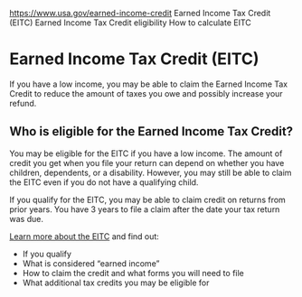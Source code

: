

https://www.usa.gov/earned-income-credit
Earned Income Tax Credit (EITC)
Earned Income Tax Credit eligibility
How to calculate EITC

Earned Income Tax Credit (EITC)
===============================

If you have a low income, you may be able to claim the Earned Income Tax Credit to reduce the amount of taxes you owe and possibly increase your refund.

**Who is eligible for the Earned Income Tax Credit?**
-----------------------------------------------------

You may be eligible for the EITC if you have a low income. The amount of credit you get when you file your return can depend on whether you have children, dependents, or a disability. However, you may still be able to claim the EITC even if you do not have a qualifying child.

If you qualify for the EITC, you may be able to claim credit on returns from prior years. You have 3 years to file a claim after the date your tax return was due.

[Learn more about the EITC](https://www.irs.gov/credits-deductions/individuals/earned-income-tax-credit-eitc)
and find out:

* If you qualify
* What is considered “earned income”
* How to claim the credit and what forms you will need to file
* What additional tax credits you may be eligible for
